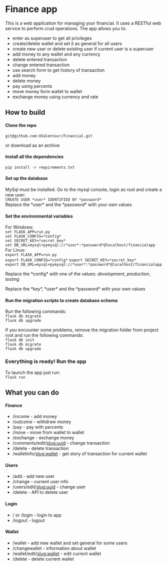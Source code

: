 # Finance app

This is a web application for managing your financial. It uses a RESTful web service to perform crud operations. The app
allows you to:

- enter as superuser to get all privileges
- create/delete wallet and set it as general for all users
- create new user or delete existing user if current user is a superuser
- add money to any wallet and any currency
- delete entered transaction
- change entered transaction
- use search form to get history of transaction
- add money
- delete money
- pay using percents
- move money form wallet to wallet
- exchange money using currency and rate

## How to build

#### Clone the repo

```git@github.com:XValentavr/Financial.git```

or download as an archive

#### Install all the dependencies

```pip install -r requirements.txt```

#### Set up the database

MySql must be installed. Go to the mysql console, login as root and create a new user:  
```CREATE USER *user* IDENTIFIED BY *password*```  
Replace the \*user* and the \*password* with your own values

#### Set the environmental variables

For Windows:  
```set FLASK_APP=run.py```  
```set FLASK_CONFIG=*config*```   
```set SECRET_KEY=*secret_key*```  
```set DB_URL=mysql+pymysql://*user*:*password*@localhost/financialapp```  
For Linux:  
```export FLASK_APP=run.py```  
```export FLASK_CONFIG=*config*```
```export SECRET_KEY=*secret_key*```  
```export DB_URL=mysql+pymysql://*user*:*password*@localhost/financialapp```

Replace the \*config* with one of the values: *development*,
*production*, *testing*

Replace the \*key*, \*user* and the \*password* with your own values

#### Run the migration scripts to create database schema

Run the following commands:  
```flask db migrate```  
```flask db upgrade```

If you encounter some problems, remove the migration folder from project root and run the following commands:  
```flask db init```  
```flask db migrate```  
```flask db upgrade```

### Everything is ready! Run the app

To launch the app just run:  
```flask run```

## What you can do

#### Finance

- /income - add money
- /outcome - withdraw money
- /pay - pay with percents
- /move - move from wallet to wallet
- /exchange - exchange money
- /comments/edit/<slug:uuid> - change transaction
- /delete - delete transaction
- /walletinfo/<slug:wallet> - get story of transaction for current wallet

#### Users

- /add - add new user
- /change - current user info
- /users/edit/<slug:uuid> - change user
- /delete - API to delete user

#### Login

- / or /login - login to app
- /logout - logout

#### Wallet

- /wallet - add new wallet and set general for some users
- /changewallet - information about wallet
- /wallet/edit/<slug:wallet> - edit current wallet
- /delete - delete current wallet